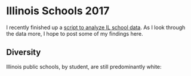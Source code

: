 # Illinois Schools 2017

I recently finished up a [script to analyze IL school data](https://github.com/daidado/daidado.github.io/blob/master/code/IL_schools/school_data.py). As I look through the data more, I hope to post some of my findings here.

## Diversity

Illinois public schools, by student, are still predominantly white: [](https://raw.githubusercontent.com/daidado/daidado.github.io/master/code/IL_schools/outfiles/il_rc17_racial_breakdown.png)